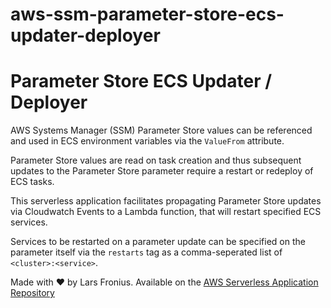 # aws-ssm-parameter-store-ecs-updater-deployer

# Parameter Store ECS Updater / Deployer

AWS Systems Manager (SSM) Parameter Store values can be referenced and used in ECS environment variables via the `ValueFrom` attribute. 

Parameter Store values are read on task creation and thus subsequent updates to the Parameter Store parameter require a restart or redeploy of ECS tasks.

This serverless application facilitates propagating Parameter Store updates via Cloudwatch Events to a Lambda function, that will restart specified ECS services.

Services to be restarted on a parameter update can be specified on the parameter itself via the `restarts` tag as a comma-seperated list of `<cluster>:<service>`.

Made with ❤️ by Lars Fronius. Available on the [AWS Serverless Application Repository](https://aws.amazon.com/serverless)

